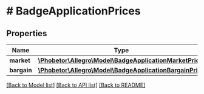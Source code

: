 # # BadgeApplicationPrices

## Properties

Name | Type | Description | Notes
------------ | ------------- | ------------- | -------------
**market** | [**\Phobetor\Allegro\Model\BadgeApplicationMarketPrice**](BadgeApplicationMarketPrice.md) |  | [optional]
**bargain** | [**\Phobetor\Allegro\Model\BadgeApplicationBargainPrice**](BadgeApplicationBargainPrice.md) |  | [optional]

[[Back to Model list]](../../README.md#models) [[Back to API list]](../../README.md#endpoints) [[Back to README]](../../README.md)
